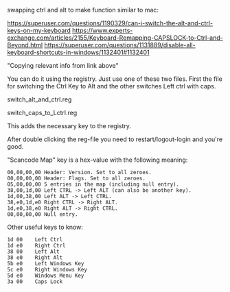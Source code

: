 swapping ctrl and alt to make function similar to mac:

https://superuser.com/questions/1190329/can-i-switch-the-alt-and-ctrl-keys-on-my-keyboard
https://www.experts-exchange.com/articles/2155/Keyboard-Remapping-CAPSLOCK-to-Ctrl-and-Beyond.html
https://superuser.com/questions/1131889/disable-all-keyboard-shortcuts-in-windows/1132401#1132401

"Copying relevant info from link above"

You can do it using the registry. Just use one of these two files. First the file for switching the Ctrl Key to Alt and the other switches Left ctrl with caps.

switch_alt_and_ctrl.reg

switch_caps_to_Lctrl.reg

This adds the necessary key to the registry.

After double clicking the reg-file you need to restart/logout-login and you're good.






"Scancode Map" key is a hex-value with the following meaning:
```
00,00,00,00 Header: Version. Set to all zeroes.
00,00,00,00 Header: Flags. Set to all zeroes.
05,00,00,00 5 entries in the map (including null entry).
38,00,1d,00 Left CTRL -> Left ALT (can also be another key).
1d,00,38,00 Left ALT -> Left CTRL.
38,e0,1d,e0 Right CTRL -> Right ALT.
1d,e0,38,e0 Right ALT -> Right CTRL.
00,00,00,00 Null entry.
```


Other useful keys to know:
```
1d 00    Left Ctrl
1d e0    Right Ctrl
38 00    Left Alt
38 e0    Right Alt
5b e0    Left Windows Key
5c e0    Right Windows Key
5d e0    Windows Menu Key
3a 00    Caps Lock
```

